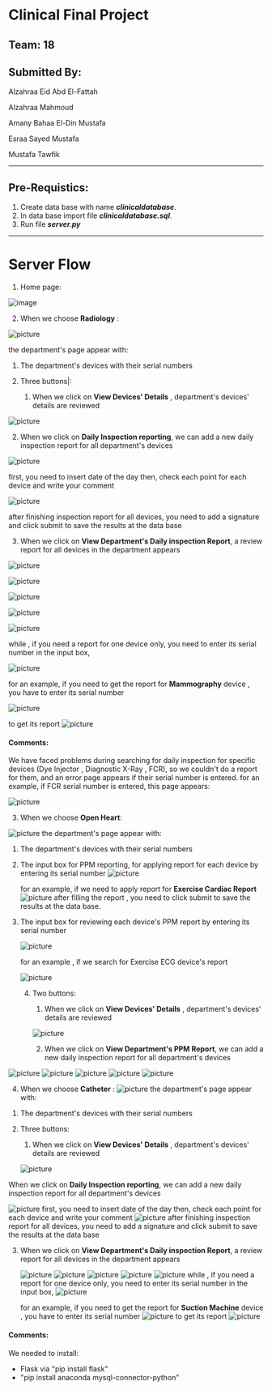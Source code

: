 # Clinical Final Project


## Team: 18

## Submitted By:  

Alzahraa Eid Abd El-Fattah

Alzahraa Mahmoud

Amany Bahaa El-Din Mustafa

Esraa Sayed Mustafa

Mustafa Tawfik

-------------




## Pre-Requistics:

1) Create data base with name ***clinicaldatabase***.
2) In data base import file ***clinicaldatabase.sql***.
3) Run file ***server.py***

---------------

# Server Flow

1) Home page:



![image](images/screen1.PNG)



2) When we choose **Radiology** :

![picture](images/screen2.PNG)



the department's page appear with:

1. The department's devices with their serial numbers

2. Three buttons|:

   1. When we click on **View Devices' Details** , department's devices' details are reviewed

![picture](images/screen3.PNG)

2. When we click on **Daily Inspection reporting**, we can add a new daily inspection report for all department's devices

![picture](images/screen4.PNG)

   first, you need to insert date of the day
   then, check each point for each device and write your comment

   

 ![picture](images/screen5.PNG)

   after finishing inspection report for all devices, you need to add a signature and click submit to save the results at the data base

3. When we click on **View Department's Daily inspection Report**, a review report for all devices in the department appears



![picture](images/screen6.PNG)

![picture](images/screen7.PNG)

![picture](images/screen8.PNG)

![picture](images/screen9.PNG)

![picture](images/screen10.PNG)

while , if you need a report for one device only, you need to enter its serial number in the input box, 

![picture](images/screen11.PNG)

for an example, if you need to get the report for **Mammography** device , you have to enter its serial number 

![picture](images/screen13.PNG)

to get its report
![picture](images/screen12.PNG)

#### Comments:

We have faced problems during searching for daily inspection for specific devices (Dye Injector , Diagnostic X-Ray , FCR),
so we couldn't do a report for them, and an error page appears if their serial number is entered.
for an example, if FCR serial number is entered, this page appears:



![picture](/images/error.PNG)





3) When we choose **Open Heart**:



![picture](images/open1.PNG)
the department's page appear with:

1. The department's devices with their serial numbers

2. The input box for PPM reporting, for applying report for each device by entering its serial number
   ![picture](images/open3.PNG)

   

   for an example, if we need to apply report for **Exercise Cardiac Report** 
   ![picture](images/reportPPM.PNG)
   after filling the report , you need to click submit to save the results at the data base.



3. The input box for reviewing each device's PPM report by entering its serial number

   ![picture](images/open4.PNG)

   for an example , if we search for Exercise ECG device's report

   ![picture](images/open6.PNG)

   

   

   4. Two buttons:

      

      1. When we click on **View Devices' Details** , department's devices' details are reviewed

      ![picture](images/open2.PNG)

      2. When we click on **View Department's PPM Report**, we can add a new daily inspection report for all department's devices

![picture](images/report1.PNG)
![picture](images/report2.PNG)
![picture](images/report3.PNG)
![picture](images/report4.PNG)
![picture](images/report5.PNG)



4) When we choose **Catheter** :
![picture](images/catheter.PNG)
the department's page appear with:

1. The department's devices with their serial numbers

2. Three buttons:

   1. When we click on **View Devices' Details** , department's devices' details are reviewed

   ![picture](images/catheter1.PNG)

   

When we click on **Daily Inspection reporting**, we can add a new daily inspection report for all department's devices



![picture](images/cath1.PNG)
first, you need to insert date of the day
then, check each point for each device and write your comment
![picture](images/cath2.PNG)
after finishing inspection report for all devices, you need to add a signature and click submit to save the results at the data base

   3. When we click on **View Department's Daily inspection Report**, a review report for all devices in the department appears

      

      ![picture](images/cath3.PNG)
         ![picture](images/cath4.PNG)
         ![picture](images/cath5.PNG)
         ![picture](images/cath6.PNG)
         ![picture](images/cath7.PNG)
           while , if you need a report for one device only, you need to enter its serial number in the input box, 
         ![picture](images/screen11.PNG)

      

       for an example, if you need to get the report for **Suction Machine** device , you have to enter its serial number 
         ![picture](images/cath8.PNG)
         to get its report
         ![picture](images/cath9.PNG)


#### Comments:

  We needed to install:

  - Flask via "pip install flask"
  - "pip install anaconda mysql-connector-python"